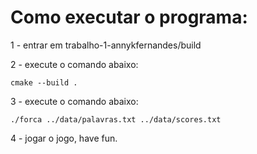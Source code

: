 
# Como executar o programa:
1 - entrar em trabalho-1-annykfernandes/build

2 - execute o comando abaixo:
```
cmake --build .
```

3 - execute o comando abaixo:
```
./forca ../data/palavras.txt ../data/scores.txt
```

4 - jogar o jogo, have fun.
